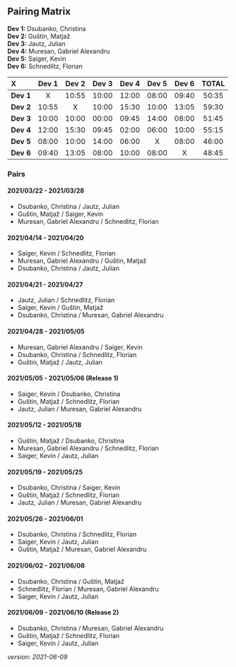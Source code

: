 ## Pairing Matrix


**Dev 1:** Dsubanko, Christina\
**Dev 2:** Guštin, Matjaž\
**Dev 3:** Jautz, Julian \
**Dev 4:** Muresan, Gabriel Alexandru\
**Dev 5:** Saiger, Kevin\
**Dev 6:** Schnedlitz, Florian

| X           | Dev 1       | Dev 2       | Dev 3       | Dev 4   	  | Dev 5       | Dev 6       | TOTAL |
| :---        |    :----:   |    :----:   |    :----:   |    :----:   |    :----:   |    :----:   | :---: |
| **Dev 1**   | X           | 10:55       | 10:00       | 12:00       | 08:00       | 09:40       | 50:35 |
| **Dev 2**   | 10:55       | X           | 10:00       | 15:30       | 10:00       | 13:05       | 59:30 |
| **Dev 3**   | 10:00       | 10:00       | 00:00       | 09:45       | 14:00       | 08:00       | 51:45 |
| **Dev 4**   | 12:00       | 15:30       | 09:45       | 02:00       | 06:00       | 10:00       | 55:15 |
| **Dev 5**   | 08:00       | 10:00       | 14:00       | 06:00       | X           | 08:00       | 46:00 |
| **Dev 6**   | 09:40       | 13:05       | 08:00       | 10:00       | 08:00       | X           | 48:45 |


### Pairs

#### 2021/03/22 - 2021/03/28
- Dsubanko, Christina / Jautz, Julian
- Guštin, Matjaž / Saiger, Kevin
- Muresan, Gabriel Alexandru / Schnedlitz, Florian

#### 2021/04/14 - 2021/04/20
- Saiger, Kevin / Schnedlitz, Florian
- Muresan, Gabriel Alexandru / Guštin, Matjaž
- Dsubanko, Christina / Jautz, Julian

#### 2021/04/21 - 2021/04/27

- Jautz, Julian / Schnedlitz, Florian
- Saiger, Kevin / Guštin, Matjaž
- Dsubanko, Christina / Muresan, Gabriel Alexandru

#### 2021/04/28 - 2021/05/05

- Muresan, Gabriel Alexandru / Saiger, Kevin
- Dsubanko, Christina / Schnedlitz, Florian
- Guštin, Matjaž / Jautz, Julian

#### 2021/05/05 - 2021/05/06 (Release 1)

- Saiger, Kevin / Dsubanko, Christina
- Guštin, Matjaž / Schnedlitz, Florian
- Jautz, Julian / Muresan, Gabriel Alexandru

#### 2021/05/12 - 2021/05/18

- Guštin, Matjaž / Dsubanko, Christina 
- Muresan, Gabriel Alexandru / Schnedlitz, Florian
- Saiger, Kevin / Jautz, Julian 

#### 2021/05/19 - 2021/05/25

- Dsubanko, Christina / Saiger, Kevin
- Guštin, Matjaž / Schnedlitz, Florian
- Jautz, Julian / Muresan, Gabriel Alexandru

#### 2021/05/26 - 2021/06/01

- Dsubanko, Christina / Schnedlitz, Florian
- Saiger, Kevin / Jautz, Julian
- Guštin, Matjaž / Muresan, Gabriel Alexandru

#### 2021/06/02 - 2021/06/08

- Dsubanko, Christina / Guštin, Matjaž
- Schnedlitz, Florian / Muresan, Gabriel Alexandru
- Saiger, Kevin / Jautz, Julian

#### 2021/06/09 - 2021/06/10 (Release 2)

- Dsubanko, Christina / Muresan, Gabriel Alexandru
- Guštin, Matjaž / Schnedlitz, Florian
- Saiger, Kevin / Jautz, Julian

*version: 2021-06-09*

